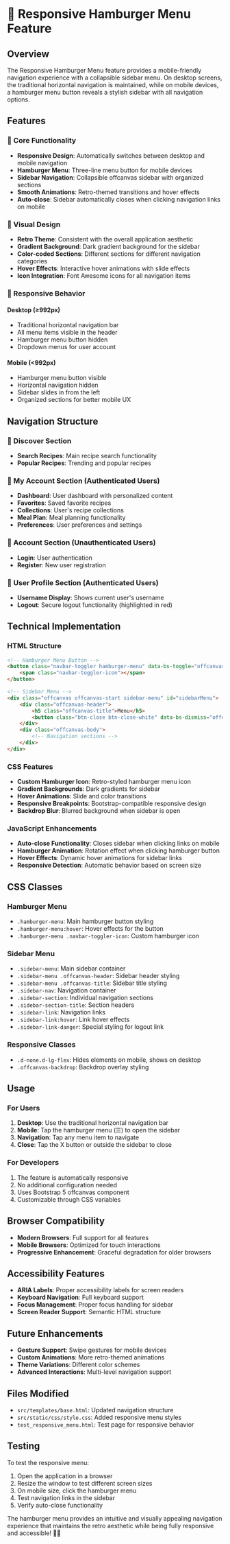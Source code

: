 # 🍔 Responsive Hamburger Menu Feature

## Overview

The Responsive Hamburger Menu feature provides a mobile-friendly navigation experience with a collapsible sidebar menu. On desktop screens, the traditional horizontal navigation is maintained, while on mobile devices, a hamburger menu button reveals a stylish sidebar with all navigation options.

## Features

### 🎯 Core Functionality
- **Responsive Design**: Automatically switches between desktop and mobile navigation
- **Hamburger Menu**: Three-line menu button for mobile devices
- **Sidebar Navigation**: Collapsible offcanvas sidebar with organized sections
- **Smooth Animations**: Retro-themed transitions and hover effects
- **Auto-close**: Sidebar automatically closes when clicking navigation links on mobile

### 🎨 Visual Design
- **Retro Theme**: Consistent with the overall application aesthetic
- **Gradient Background**: Dark gradient background for the sidebar
- **Color-coded Sections**: Different sections for different navigation categories
- **Hover Effects**: Interactive hover animations with slide effects
- **Icon Integration**: Font Awesome icons for all navigation items

### 📱 Responsive Behavior

#### Desktop (≥992px)
- Traditional horizontal navigation bar
- All menu items visible in the header
- Hamburger menu button hidden
- Dropdown menus for user account

#### Mobile (<992px)
- Hamburger menu button visible
- Horizontal navigation hidden
- Sidebar slides in from the left
- Organized sections for better mobile UX

## Navigation Structure

### 🚀 Discover Section
- **Search Recipes**: Main recipe search functionality
- **Popular Recipes**: Trending and popular recipes

### 👤 My Account Section (Authenticated Users)
- **Dashboard**: User dashboard with personalized content
- **Favorites**: Saved favorite recipes
- **Collections**: User's recipe collections
- **Meal Plan**: Meal planning functionality
- **Preferences**: User preferences and settings

### 🔐 Account Section (Unauthenticated Users)
- **Login**: User authentication
- **Register**: New user registration

### 👤 User Profile Section (Authenticated Users)
- **Username Display**: Shows current user's username
- **Logout**: Secure logout functionality (highlighted in red)

## Technical Implementation

### HTML Structure
```html
<!-- Hamburger Menu Button -->
<button class="navbar-toggler hamburger-menu" data-bs-toggle="offcanvas" data-bs-target="#sidebarMenu">
    <span class="navbar-toggler-icon"></span>
</button>

<!-- Sidebar Menu -->
<div class="offcanvas offcanvas-start sidebar-menu" id="sidebarMenu">
    <div class="offcanvas-header">
        <h5 class="offcanvas-title">Menu</h5>
        <button class="btn-close btn-close-white" data-bs-dismiss="offcanvas"></button>
    </div>
    <div class="offcanvas-body">
        <!-- Navigation sections -->
    </div>
</div>
```

### CSS Features
- **Custom Hamburger Icon**: Retro-styled hamburger menu icon
- **Gradient Backgrounds**: Dark gradients for sidebar
- **Hover Animations**: Slide and color transitions
- **Responsive Breakpoints**: Bootstrap-compatible responsive design
- **Backdrop Blur**: Blurred background when sidebar is open

### JavaScript Enhancements
- **Auto-close Functionality**: Closes sidebar when clicking links on mobile
- **Hamburger Animation**: Rotation effect when clicking hamburger button
- **Hover Effects**: Dynamic hover animations for sidebar links
- **Responsive Detection**: Automatic behavior based on screen size

## CSS Classes

### Hamburger Menu
- `.hamburger-menu`: Main hamburger button styling
- `.hamburger-menu:hover`: Hover effects for the button
- `.hamburger-menu .navbar-toggler-icon`: Custom hamburger icon

### Sidebar Menu
- `.sidebar-menu`: Main sidebar container
- `.sidebar-menu .offcanvas-header`: Sidebar header styling
- `.sidebar-menu .offcanvas-title`: Sidebar title styling
- `.sidebar-nav`: Navigation container
- `.sidebar-section`: Individual navigation sections
- `.sidebar-section-title`: Section headers
- `.sidebar-link`: Navigation links
- `.sidebar-link:hover`: Link hover effects
- `.sidebar-link-danger`: Special styling for logout link

### Responsive Classes
- `.d-none.d-lg-flex`: Hides elements on mobile, shows on desktop
- `.offcanvas-backdrop`: Backdrop overlay styling

## Usage

### For Users
1. **Desktop**: Use the traditional horizontal navigation bar
2. **Mobile**: Tap the hamburger menu (☰) to open the sidebar
3. **Navigation**: Tap any menu item to navigate
4. **Close**: Tap the X button or outside the sidebar to close

### For Developers
1. The feature is automatically responsive
2. No additional configuration needed
3. Uses Bootstrap 5 offcanvas component
4. Customizable through CSS variables

## Browser Compatibility

- **Modern Browsers**: Full support for all features
- **Mobile Browsers**: Optimized for touch interactions
- **Progressive Enhancement**: Graceful degradation for older browsers

## Accessibility Features

- **ARIA Labels**: Proper accessibility labels for screen readers
- **Keyboard Navigation**: Full keyboard support
- **Focus Management**: Proper focus handling for sidebar
- **Screen Reader Support**: Semantic HTML structure

## Future Enhancements

- **Gesture Support**: Swipe gestures for mobile devices
- **Custom Animations**: More retro-themed animations
- **Theme Variations**: Different color schemes
- **Advanced Interactions**: Multi-level navigation support

## Files Modified

- `src/templates/base.html`: Updated navigation structure
- `src/static/css/style.css`: Added responsive menu styles
- `test_responsive_menu.html`: Test page for responsive behavior

## Testing

To test the responsive menu:
1. Open the application in a browser
2. Resize the window to test different screen sizes
3. On mobile size, click the hamburger menu
4. Test navigation links in the sidebar
5. Verify auto-close functionality

The hamburger menu provides an intuitive and visually appealing navigation experience that maintains the retro aesthetic while being fully responsive and accessible! 🍔✨ 